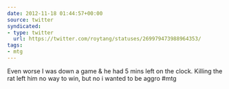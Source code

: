 ```yaml
---
date: 2012-11-18 01:44:57+00:00
source: twitter
syndicated:
- type: twitter
  url: https://twitter.com/roytang/statuses/269979473988964353/
tags:
- mtg
---
```


Even worse I was down a game &amp; he had 5 mins left on the clock. Killing the rat left him no way to win, but no i wanted to be aggro #mtg
